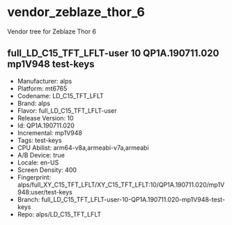 # vendor_zeblaze_thor_6
Vendor tree for Zeblaze Thor 6

## full_LD_C15_TFT_LFLT-user 10 QP1A.190711.020 mp1V948 test-keys
- Manufacturer: alps
- Platform: mt6765
- Codename: LD_C15_TFT_LFLT
- Brand: alps
- Flavor: full_LD_C15_TFT_LFLT-user
- Release Version: 10
- Id: QP1A.190711.020
- Incremental: mp1V948
- Tags: test-keys
- CPU Abilist: arm64-v8a,armeabi-v7a,armeabi
- A/B Device: true
- Locale: en-US
- Screen Density: 400
- Fingerprint: alps/full_XY_C15_TFT_LFLT/XY_C15_TFT_LFLT:10/QP1A.190711.020/mp1V948:user/test-keys
- Branch: full_LD_C15_TFT_LFLT-user-10-QP1A.190711.020-mp1V948-test-keys
- Repo: alps/LD_C15_TFT_LFLT
